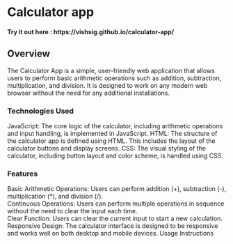 <h1>Calculator app</h1>
<h4> Try it out here : https://vishsig.github.io/calculator-app/</h4>
<h2>Overview</h2>
<p>The Calculator App is a simple, user-friendly web application that allows users to perform basic arithmetic operations such as addition, subtraction, multiplication, and division. It is designed to work on any modern web browser without the need for any additional installations.</p>

<h3>Technologies Used</h3>
JavaScript: The core logic of the calculator, including arithmetic operations and input handling, is implemented in JavaScript.
HTML: The structure of the calculator app is defined using HTML. This includes the layout of the calculator buttons and display screens.
CSS: The visual styling of the calculator, including button layout and color scheme, is handled using CSS.
<h3>Features</h3>
<p>Basic Arithmetic Operations: Users can perform addition (+), subtraction (-), multiplication (*), and division (/).<br>
Continuous Operations: Users can perform multiple operations in sequence without the need to clear the input each time.<br>
Clear Function: Users can clear the current input to start a new calculation.<br>
Responsive Design: The calculator interface is designed to be responsive and works well on both desktop and mobile devices.
Usage Instructions</p>
